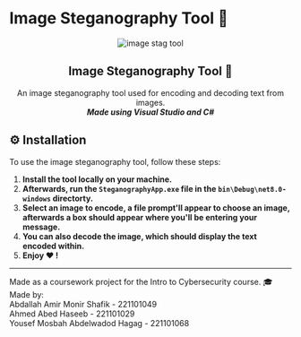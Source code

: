 # Image Steganography Tool 📸
<div align="center">

  ![image stag tool](https://github.com/user-attachments/assets/fe93429f-4b01-43ff-838d-2a4c483a9d83)

  <h2 align="center">Image Steganography Tool 📸</h2>

  An image steganography tool used for encoding and decoding text from images. <br>
  ***Made using Visual Studio and C#***
</div>

## ⚙ Installation
To use the image steganography tool, follow these steps:

1. **Install the tool locally on your machine.**
2. **Afterwards, run the `SteganographyApp.exe` file in the `bin\Debug\net8.0-windows` directorty.**
3. **Select an image to encode, a file prompt'll appear to choose an image, afterwards a box should appear where you'll be entering your message.**
4. **You can also decode the image, which should display the text encoded within.**
5. **Enjoy ❤ !**

---

Made as a coursework project for the Intro to Cybersecurity course. 🎓<br>
Made by:<br>
Abdallah Amir Monir Shafik - 221101049<br>
Ahmed Abed Haseeb - 221101029<br>
Yousef Mosbah Abdelwadod Hagag - 221101068
